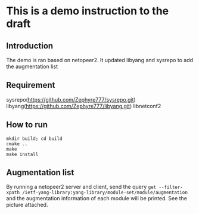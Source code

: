 # This is a demo instruction to the draft

## Introduction

The demo is ran based on netopeer2. It updated libyang and sysrepo to add the augmentation list

## Requirement
sysrepo(https://github.com/Zephyre777/sysrepo.git)
libyang(https://github.com/Zephyre777/libyang.git)
libnetconf2

## How to run
```
mkdir build; cd build  
cmake ..  
make  
make install  
```

## Augmentation list
By running a netopeer2 server and client, send the query ```get --filter-xpath /ietf-yang-library:yang-library/module-set/module/augmentation``` and the augmentation information of each module will be printed. See the picture attached.
 